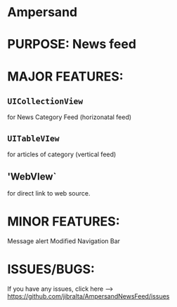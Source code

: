 # Ampersand

# PURPOSE: News feed 

# MAJOR FEATURES:
## `UICollectionView`
for News Category Feed (horizonatal feed)
## `UITableVIew`
for articles of category (vertical feed)
## 'WebVIew`
for direct link to web source.

# MINOR FEATURES:
Message alert
Modified Navigation Bar

# ISSUES/BUGS: 
If you have any issues, click here --> https://github.com/jibralta/AmpersandNewsFeed/issues
